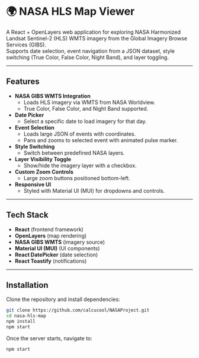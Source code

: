 # 🌍 NASA HLS Map Viewer

A React + OpenLayers web application for exploring NASA Harmonized Landsat Sentinel-2 (HLS) WMTS imagery from the Global Imagery Browse Services (GIBS).  
Supports date selection, event navigation from a JSON dataset, style switching (True Color, False Color, Night Band), and layer toggling.

---

## Features

- **NASA GIBS WMTS Integration**
  - Loads HLS imagery via WMTS from NASA Worldview.
  - True Color, False Color, and Night Band supported.
- **Date Picker**
  - Select a specific date to load imagery for that day.
- **Event Selection**
  - Loads large JSON of events with coordinates.
  - Pans and zooms to selected event with animated pulse marker.
- **Style Switching**
  - Switch between predefined NASA layers.
- **Layer Visibility Toggle**
  - Show/hide the imagery layer with a checkbox.
- **Custom Zoom Controls**
  - Large zoom buttons positioned bottom-left.
- **Responsive UI**
  - Styled with Material UI (MUI) for dropdowns and controls.

---

## Tech Stack

- **React** (frontend framework)
- **OpenLayers** (map rendering)
- **NASA GIBS WMTS** (imagery source)
- **Material UI (MUI)** (UI components)
- **React DatePicker** (date selection)
- **React Toastify** (notifications)

---

## Installation

Clone the repository and install dependencies:

```bash
git clone https://github.com/calcucool/NASAProject.git
cd nasa-hls-map
npm install
npm start
```

Once the server starts, navigate to: 

```bash
npm start
```
